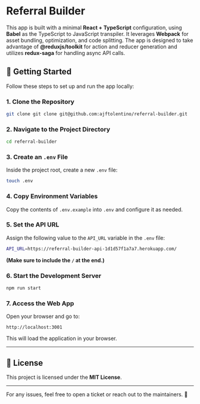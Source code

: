 # Referral Builder

This app is built with a minimal **React + TypeScript** configuration, using **Babel** as the TypeScript to JavaScript transpiler. It leverages **Webpack** for asset bundling, optimization, and code splitting. The app is designed to take advantage of **@reduxjs/toolkit** for action and reducer generation and utilizes **redux-saga** for handling async API calls.

## 🚀 Getting Started

Follow these steps to set up and run the app locally:

### **1. Clone the Repository**

```sh
git clone git clone git@github.com:ajftolentino/referral-builder.git
```

### **2. Navigate to the Project Directory**

```sh
cd referral-builder
```

### **3. Create an `.env` File**

Inside the project root, create a new `.env` file:

```sh
touch .env
```

### **4. Copy Environment Variables**

Copy the contents of `.env.example` into `.env` and configure it as needed.

### **5. Set the API URL**

Assign the following value to the `API_URL` variable in the `.env` file:

```sh
API_URL=https://referral-builder-api-1d1d57f1a7a7.herokuapp.com/
```

**(Make sure to include the `/` at the end.)**

### **6. Start the Development Server**

```sh
npm run start
```

### **7. Access the Web App**

Open your browser and go to:

```
http://localhost:3001
```

This will load the application in your browser.

---

## 📜 License

This project is licensed under the **MIT License**.

---

For any issues, feel free to open a ticket or reach out to the maintainers. 🚀
